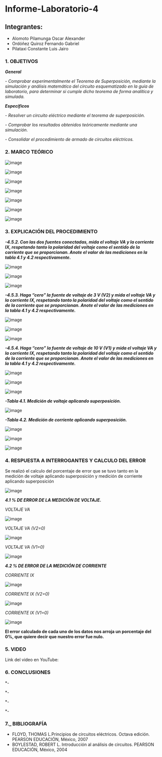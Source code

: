# Informe-Laboratorio-4

## Integrantes:

  * Alomoto Pilamunga Oscar Alexander
  * Ordóñez Quiroz Fernando Gabriel
  * Pilataxi Constante Luis Jairo

### 1. OBJETIVOS

***General***

*- Comprobar experimentalmente el Teorema de Superposición, mediante la simulación y análisis matemático del circuito esquematizado en la guía de laboratorio, para        determinar si cumple dicho teorema de forma analítica y simulada.*

***Especificos*** 

*- Resolver un circuito eléctrico mediante el teorema de superposición.*

*- Comprobar   los   resultados   obtenidos   teóricamente   mediante   una   simulación.*

*- Consolidar el procedimiento de armado de circuitos eléctricos.*

### 2. MARCO TEÓRICO

![image](https://user-images.githubusercontent.com/104925648/209016712-0b3e16fc-a7e3-4632-8522-cc3f51465a87.png)

![image](https://user-images.githubusercontent.com/104925648/209016761-68e8dedc-73e3-4cba-ba4c-511c9f84df68.png)

![image](https://user-images.githubusercontent.com/104925648/209052973-d435bd5c-017f-4bda-a5b8-f42150848697.png)

![image](https://user-images.githubusercontent.com/104925648/209053026-ec42e66d-c59e-4c69-9dab-97ddfe4da07d.png)

![image](https://user-images.githubusercontent.com/104925648/209053228-d7bb592b-fecf-4f1e-989c-f916ff3532c8.png)

![image](https://user-images.githubusercontent.com/104925648/209053312-2b493f58-35e5-4ba4-bf80-c07c0dd2972b.png)

![image](https://user-images.githubusercontent.com/104925648/209053374-b2b59599-f828-40a0-b66b-ecdc5b8772b6.png)


### 3. EXPLICACIÓN DEL PROCEDIMIENTO

***-4.5.2. Con las dos fuentes conectadas, mida el voltaje VA y la corriente IX, respetando tanto la polaridad del voltaje como el sentido de la corriente que se proporcionan. Anote el valor de las mediciones en la tabla 4.1 y 4.2 respectivamente.***

![image](https://user-images.githubusercontent.com/104925648/209208731-9a4ddb4d-e37e-47a9-9b37-ae46f0558226.png)

![image](https://user-images.githubusercontent.com/104925648/209208781-62c98c17-e2d7-402a-a037-b65d805fc41e.png)

![image](https://user-images.githubusercontent.com/104925648/209208886-10ebfc34-303e-49c9-adc6-7204f0452ac3.png)

***-4.5.3. Haga “cero” la fuente de voltaje de 3 V (V2) y mida el voltaje VA y la corriente IX, respetando tanto la polaridad del voltaje como el sentido de la corriente que se proporcionan. Anote el valor de las mediciones en la tabla 4.1 y 4.2 respectivamente.***

![image](https://user-images.githubusercontent.com/104925648/209209013-a7a435ca-ce09-4802-aca0-6ec6ade9bb7d.png)

![image](https://user-images.githubusercontent.com/104925648/209209128-55675a93-969d-4d95-9a4a-c41a7e496c30.png)

![image](https://user-images.githubusercontent.com/104925648/209209174-eafe006e-dd6b-4438-a3ab-0b8da19620c9.png)

***-4.5.4. Haga “cero” la fuente de voltaje de 10 V (V1) y mida el voltaje VA y la corriente IX, respetando tanto la polaridad del voltaje como el sentido de la corriente que se proporcionan. Anote el valor de las mediciones en la tabla 4.1 y 4.2 respectivamente.***

![image](https://user-images.githubusercontent.com/104925648/209209307-9139ccaf-d028-4fc4-a64b-5fa81c129220.png)

![image](https://user-images.githubusercontent.com/104925648/209209423-6fc07d0b-8766-4aa3-8ac3-5110f672fbee.png)

![image](https://user-images.githubusercontent.com/104925648/209209465-408068dd-648f-4911-b14d-868ed3f6e781.png)

***-Tabla 4.1. Medición de voltaje aplicando superposición.***

![image](https://user-images.githubusercontent.com/104925648/209209531-d5452530-7dba-4cce-ad58-2a2208d79c32.png)

***-Tabla 4.2. Medición de corriente aplicando superposición.***

![image](https://user-images.githubusercontent.com/104925648/209209607-07539582-2e1c-41cb-b519-467a3664bf20.png)

![image](https://user-images.githubusercontent.com/104925648/209209682-7729a1b0-612a-4084-8727-a41cca74cf43.png)

![image](https://user-images.githubusercontent.com/104925648/209209724-1a2f538f-49b6-4edd-b03a-66cdf7cca475.png)


### 4. RESPUESTA A INTERROGANTES Y CALCULO DEL ERROR

Se realizó el calculo del porcentaje de error que se tuvo tanto en la medición de voltaje aplicando superposición y medición de corriente aplicando superposición 

![image](https://user-images.githubusercontent.com/116774906/209217236-c95c887f-1b4b-472c-8418-722ab8545dde.png)

***4.1 % DE ERROR DE LA MEDICIÓN DE VOLTAJE.***

*VOLTAJE VA*

![image](https://user-images.githubusercontent.com/116774906/209217821-7b39a978-1f29-427a-a658-f20b61716be9.png)

*VOLTAJE VA (V2=0)*

![image](https://user-images.githubusercontent.com/116774906/209217891-a54d5860-5c34-4168-8388-704c93511477.png)

*VOLTAJE VA (V1=0)*

![image](https://user-images.githubusercontent.com/116774906/209217955-6e536320-e614-4f83-a756-da288c55ef8f.png)


***4.2 % DE ERROR DE LA MEDICIÓN DE CORRIENTE***

*CORRIENTE IX*

![image](https://user-images.githubusercontent.com/116774906/209218070-154059f9-6ee3-4279-aa1d-81b471cecdbf.png)

*CORRIENTE IX (V2=0)*

![image](https://user-images.githubusercontent.com/116774906/209218132-d74f49cb-12ef-438d-9125-466a86a7fa1a.png)

*CORRIENTE IX (V1=0)*

![image](https://user-images.githubusercontent.com/116774906/209218241-ffc7d894-433c-4d93-b0eb-db88801d64be.png)

**El error calculado de cada uno de los datos nos arroja un porcentaje del 0%, que quiere decir que nuestro error fue nulo.**

### 5. VIDEO

Link del video en YouTube: 



### 6. CONCLUSIONES

*- 

*-

*-

*- 

### 7._ BIBLIOGRAFÍA

- FLOYD, THOMAS L.Principios de circuitos eléctricos. Octava edición. PEARSON EDUCACIÓN, México, 2007
- BOYLESTAD, ROBERT L. Introducción al análisis de circuitos. PEARSON EDUCACIÓN, México, 2004
